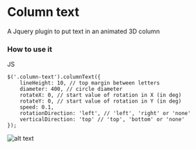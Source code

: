 # Column text
A Jquery plugin to put text in an animated 3D column

### How to use it
JS
```
$('.column-text').columnText({
    lineHeight: 10, // top margin between letters
    diameter: 400, // circle diameter
    rotateX: 0, // start value of rotation in X (in deg)
    rotateY: 0, // start value of rotation in Y (in deg)
    speed: 0.1,
    rotationDirection: 'left', // 'left', 'right' or 'none'
    verticalDirection: 'top' // 'top', 'bottom' or 'none'
});
```

![alt text][logo]

[logo]: https://github.com/adrielzarate/column-text/column-text.jpg "Column Text"